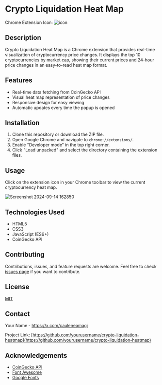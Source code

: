 # Crypto Liquidation Heat Map
Chrome Extension Icon: 
![icon](https://github.com/user-attachments/assets/00a9327b-7f2e-4de2-beb3-582024871c09)


## Description
Crypto Liquidation Heat Map is a Chrome extension that provides real-time visualization of cryptocurrency price changes. It displays the top 10 cryptocurrencies by market cap, showing their current prices and 24-hour price changes in an easy-to-read heat map format.

## Features
- Real-time data fetching from CoinGecko API
- Visual heat map representation of price changes
- Responsive design for easy viewing
- Automatic updates every time the popup is opened

## Installation
1. Clone this repository or download the ZIP file.
2. Open Google Chrome and navigate to `chrome://extensions/`.
3. Enable "Developer mode" in the top right corner.
4. Click "Load unpacked" and select the directory containing the extension files.

## Usage
Click on the extension icon in your Chrome toolbar to view the current cryptocurrency heat map.

![Screenshot 2024-09-14 162850](https://github.com/user-attachments/assets/c1dd9044-c10d-4c63-8903-e977faad484a)


## Technologies Used
- HTML5
- CSS3
- JavaScript (ES6+)
- CoinGecko API

## Contributing
Contributions, issues, and feature requests are welcome. Feel free to check [issues page](https://github.com/yourusername/crypto-liquidation-heatmap/issues) if you want to contribute.

## License
[MIT](https://choosealicense.com/licenses/mit/)

## Contact
Your Name - https://x.com/cauleneamagi

Project Link: [https://github.com/yourusername/crypto-liquidation-heatmap](https://github.com/yourusername/crypto-liquidation-heatmap)

## Acknowledgements
- [CoinGecko API](https://www.coingecko.com/en/api/documentation)
- [Font Awesome](https://fontawesome.com)
- [Google Fonts](https://fonts.google.com/)
